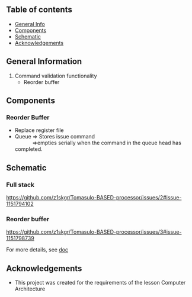 

## Table of contents
* [General Info](#general-information)
* [Components](#components)
* [Schematic](#schematic)
* [Acknowledgements](#acknowledgements)


## General Information
1. Command validation functionality
      * Reorder buffer







## Components
### Reorder Buffer
* Replace register file
* Queue => Stores issue command <br>
      &emsp; &emsp; &ensp;  =>empties serially when the command in the queue head has completed. 





## Schematic
### Full stack
https://github.com/z1skgr/Tomasulo-BASED-processor/issues/2#issue-1151794102

### Reorder buffer
https://github.com/z1skgr/Tomasulo-BASED-processor/issues/3#issue-1151798739


For more details, see [doc](https://github.com/z1skgr/Tomasulo-BASED-processor/tree/main/3/docs/schematics)

## Acknowledgements
* This project was created for the requirements of the lesson Computer Architecture

